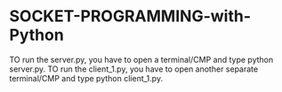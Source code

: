 # SOCKET-PROGRAMMING-with-Python
TO run the server.py, you have to open a terminal/CMP and type python server.py.
TO run the client_1.py, you have to open another separate terminal/CMP and type python client_1.py.
